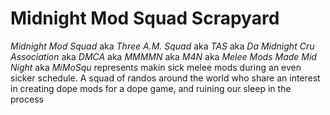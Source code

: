# Midnight Mod Squad Scrapyard

*Midnight Mod Squad* aka *Three A.M. Squad* aka *TAS*
aka *Da Midnight Cru Association* aka *DMCA*
aka *MMMMN* aka *M4N* aka *Melee Mods Made Mid Night*
aka *MiMoSqu* represents makin sick melee mods
during an even sicker schedule.
A squad of randos around the world who share
an interest in creating dope mods for a dope game,
and ruining our sleep in the process
